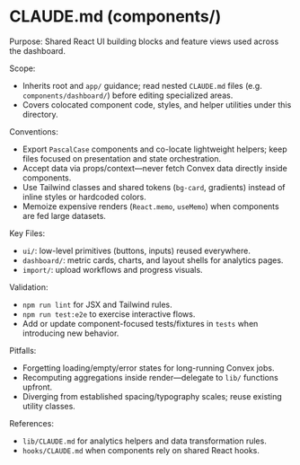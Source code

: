 # CLAUDE.md (components/)

Purpose: Shared React UI building blocks and feature views used across the dashboard.

Scope:
- Inherits root and `app/` guidance; read nested `CLAUDE.md` files (e.g. `components/dashboard/`) before editing specialized areas.
- Covers colocated component code, styles, and helper utilities under this directory.

Conventions:
- Export `PascalCase` components and co-locate lightweight helpers; keep files focused on presentation and state orchestration.
- Accept data via props/context—never fetch Convex data directly inside components.
- Use Tailwind classes and shared tokens (`bg-card`, gradients) instead of inline styles or hardcoded colors.
- Memoize expensive renders (`React.memo`, `useMemo`) when components are fed large datasets.

Key Files:
- `ui/`: low-level primitives (buttons, inputs) reused everywhere.
- `dashboard/`: metric cards, charts, and layout shells for analytics pages.
- `import/`: upload workflows and progress visuals.

Validation:
- `npm run lint` for JSX and Tailwind rules.
- `npm run test:e2e` to exercise interactive flows.
- Add or update component-focused tests/fixtures in `tests` when introducing new behavior.

Pitfalls:
- Forgetting loading/empty/error states for long-running Convex jobs.
- Recomputing aggregations inside render—delegate to `lib/` functions upfront.
- Diverging from established spacing/typography scales; reuse existing utility classes.

References:
- `lib/CLAUDE.md` for analytics helpers and data transformation rules.
- `hooks/CLAUDE.md` when components rely on shared React hooks.
